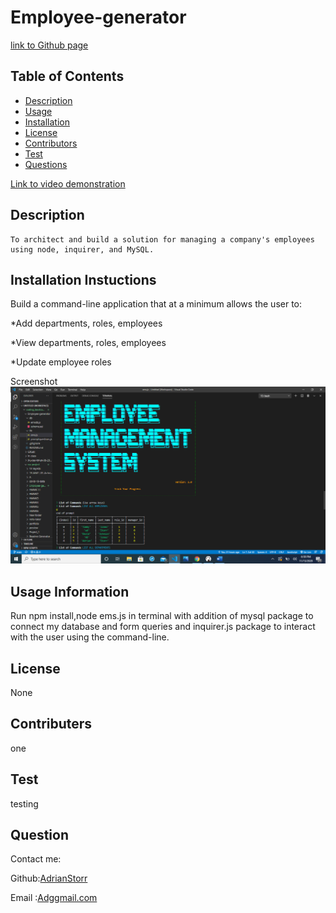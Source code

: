 # Employee-generator

[link to Github page](https://github.com/AdrianStorr/Employee-generator)

## Table of Contents
  * [Description](Description)
  * [Usage](Usage)
  * [Installation](Installation)
  * [License](License)
  * [Contributors](contributers)
  * [Test](Test)
  * [Questions](Questions)

[Link to video demonstration](https://drive.google.com/file/d/1e93bwgnMhm7jqi-4lN2EWITR14xr717C/view?usp=sharing)
  ## Description
    To architect and build a solution for managing a company's employees using node, inquirer, and MySQL. 

  ## Installation Instuctions
 Build a command-line application that at a minimum allows the user to:


  *Add departments, roles, employees


  *View departments, roles, employees


  *Update employee roles
  
 Screenshot
![Screenshot](./Assets/images/ems.png)

  ## Usage Information
 Run npm install,node ems.js in terminal with addition of mysql package to connect my database and form queries and inquirer.js package to interact with the user using the command-line.

  ## License
  None

  ## Contributers
  one

  ## Test
  testing

  ## Question
  Contact me:

  Github:[AdrianStorr](https://github.com/AdrianStorr)
  
  Email :[Adggmail.com](https://github.com/AdrianStorr)
